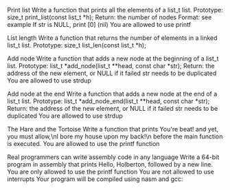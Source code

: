 Print list Write a function that prints all the elements of a list_t list. Prototype: size_t print_list(const list_t *h); Return: the number of nodes Format: see example If str is NULL, print [0] (nil) You are allowed to use printf

List length Write a function that returns the number of elements in a linked list_t list. Prototype: size_t list_len(const list_t *h);

Add node Write a function that adds a new node at the beginning of a list_t list. Prototype: list_t *add_node(list_t **head, const char *str); Return: the address of the new element, or NULL if it failed str needs to be duplicated You are allowed to use strdup

Add node at the end Write a function that adds a new node at the end of a list_t list. Prototype: list_t *add_node_end(list_t **head, const char *str); Return: the address of the new element, or NULL if it failed str needs to be duplicated You are allowed to use strdup

The Hare and the Tortoise Write a function that prints You're beat! and yet, you must allow,\nI bore my house upon my back!\n before the main function is executed. You are allowed to use the printf function

Real programmers can write assembly code in any language Write a 64-bit program in assembly that prints Hello, Holberton, followed by a new line. You are only allowed to use the printf function You are not allowed to use interrupts Your program will be compiled using nasm and gcc:
